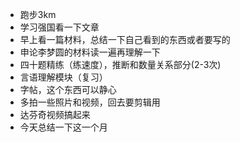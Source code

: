 + 跑步3km  
+ 学习强国看一下文章
+ 早上看一篇材料，总结一下自己看到的东西或者要写的
+ 申论李梦圆的材料读一遍再理解一下
+ 四十题精练（练速度），推断和数量关系部分(2-3次)
+ 言语理解模块（复习）
+ 字帖，这个东西可以静心
+ 多拍一些照片和视频，回去要剪辑用
+ 达芬奇视频搞起来
+ 今天总结一下这一个月
